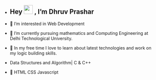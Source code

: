 - ## Hey <img src="https://github.com/TheDudeThatCode/TheDudeThatCode/blob/master/Assets/Hi.gif" width="29px"> , I’m Dhruv Prashar
- 👀 I’m interested in Web Development 
- 🌱 I’m currently pursuing mathematics and Computing Engineering at Delhi Technological University.
- 💞️ In my free time I love to learn about latest technologies and work on my logic building skills.


- Data Structures and Algorithm| C & C++
- 🌱 HTML CSS Javascript


<!---
dhruvprashar/dhruvprashar is a ✨ special ✨ repository because its `README.md` (this file) appears on your GitHub profile.
You can click the Preview link to take a look at your changes.
--->
